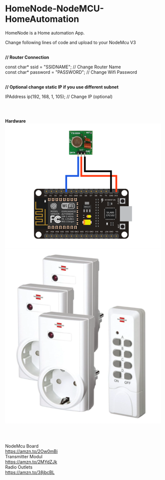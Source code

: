 # HomeNode-NodeMCU-HomeAutomation
HomeNode is a Home automation App. 

Change following lines of code and upload to your NodeMcu V3

<br>
<b>// Router Connection</b>

const char* ssid = "SSIDNAME"; // Change Router Name<br>
const char* password = "PASSWORD"; //  Change Wifi Password

<br>
<b>// Optional change static IP if you use different subnet</b>

IPAddress ip(192, 168, 1, 105); // Change IP (optional)


<br><br>


<b>Hardware</b><br>
<img src="https://github.com/thebestion/HomeNode-NodeMCU-HomeAutomation/blob/main/nodemcu-433transmitter.png">
<br>
<img src="https://raw.githubusercontent.com/thebestion/HomeNode-NodeMCU-HomeAutomation/main/outlets.png">


<br><br>


NodeMcu Board<br>
https://amzn.to/2Ow0mBi
<br>
Transmitter Modul<br>
https://amzn.to/2MYdZJk
<br>
Radio Outlets<br>
https://amzn.to/38jbcBL
